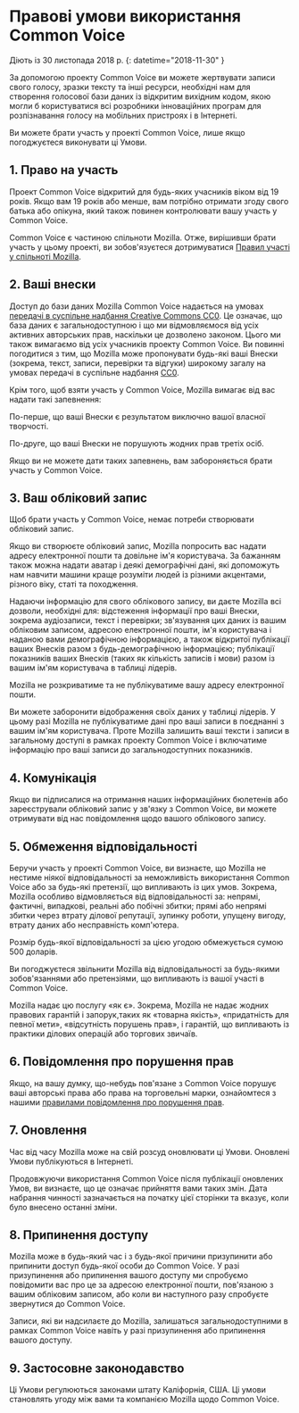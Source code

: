 # Правові умови використання Common Voice

Діють із 30 листопада 2018 р. {: datetime="2018-11-30" }

За допомогою проекту Common Voice ви можете жертвувати записи свого голосу, зразки тексту та інші ресурси, необхідні нам для створення голосової бази даних із відкритим вихідним кодом, якою могли б користуватися всі розробники інноваційних програм для розпізнавання голосу на мобільних пристроях і в Інтернеті.

Ви можете брати участь у проекті Common Voice, лише якщо погоджуєтеся виконувати ці Умови.

## 1. Право на участь
Проект Common Voice відкритий для будь-яких учасників віком від 19 років.  Якщо вам 19 років або менше, вам потрібно отримати згоду свого батька або опікуна, який також повинен контролювати вашу участь у Common Voice.

Common Voice є частиною спільноти Mozilla. Отже, вирішивши брати участь у цьому проекті, ви зобов'язуєтеся дотримуватися [Правил участі у спільноті Mozilla](https://www.mozilla.org/about/governance/policies/participation/).

## 2. Ваші внески 
Доступ до бази даних Mozilla Common Voice надається на умовах [передачі в суспільне надбання Creative Commons CC0](https://creativecommons.org/publicdomain/zero/1.0/). Це означає, що база даних є загальнодоступною і що ми відмовляємося від усіх активних авторських прав, наскільки це дозволено законом. Цього ми також вимагаємо від усіх учасників проекту Common Voice. Ви повинні погодитися з тим, що Mozilla може пропонувати будь-які ваші Внески (зокрема, текст, записи, перевірки та відгуки) широкому загалу на умовах передачі в суспільне надбання [CC0](https://creativecommons.org/publicdomain/zero/1.0/).

Крім того, щоб взяти участь у Common Voice, Mozilla вимагає від вас надати такі запевнення:

По-перше, що ваші Внески є результатом виключно вашої власної творчості.

По-друге, що ваші Внески не порушують жодних прав третіх осіб. 

Якщо ви не можете дати таких запевнень, вам забороняється брати участь у Common Voice. 

## 3. Ваш обліковий запис
Щоб брати участь у Common Voice, немає потреби створювати обліковий запис. 

Якщо ви створюєте обліковий запис, Mozilla попросить вас надати адресу електронної пошти та довільне ім'я користувача. За бажанням також можна надати аватар і деякі демографічні дані, які допоможуть нам навчити машини краще розуміти людей із різними акцентами, різного віку, статі та походження.

Надаючи інформацію для свого облікового запису, ви даєте Mozilla всі дозволи, необхідні для: 
відстеження інформації про ваші Внески, зокрема аудіозаписи, текст і перевірки; 
зв'язування цих даних із вашим обліковим записом, адресою електронної пошти, ім'я користувача і наданою вами демографічною інформацією, а також
відкритої публікації ваших Внесків разом з будь-демографічною інформацією;
публікації показників ваших Внесків (таких як кількість записів і мови) разом із вашим ім'ям користувача в таблиці лідерів.

Mozilla не розкриватиме та не публікуватиме вашу адресу електронної пошти.

Ви можете заборонити відображення своїх даних у таблиці лідерів. У цьому разі Mozilla не публікуватиме дані про ваші записи в поєднанні з вашим ім'ям користувача. Проте Mozilla залишить ваші тексти і записи в загальному доступі в рамках проекту Common Voice і включатиме інформацію про ваші записи до загальнодоступних показників.

## 4. Комунікація
Якщо ви підписалися на отримання наших інформаційних бюлетенів або зареєстрували обліковий запис у зв'язку з Common Voice, ви можете отримувати від нас повідомлення щодо вашого облікового запису. 

## 5. Обмеження відповідальності

Беручи участь у проекті Common Voice, ви визнаєте, що Mozilla не нестиме ніякої відповідальності за неможливість використання Common Voice або за будь-які претензії, що випливають із цих умов. Зокрема, Mozilla особливо відмовляється від відповідальності за:
непрямі, фактичні, випадкові, реальні або побічні збитки;
прямі або непрямі збитки через втрату ділової репутації, зупинку роботи, упущену вигоду, втрату даних або несправність комп'ютера.

Розмір будь-якої відповідальності за цією угодою обмежується сумою 500 доларів.

Ви погоджуєтеся звільнити Mozilla від відповідальності за будь-якими зобов'язаннями або претензіями, що випливають із вашої участі в Common Voice.

Mozilla надає цю послугу «як є». Зокрема, Mozilla не надає жодних правових гарантій і запорук,таких як «товарна якість», «придатність для певної мети», «відсутність порушень прав», і гарантій, що випливають із практики ділових операцій або торгових звичаїв. 

## 6. Повідомлення про порушення прав
Якщо, на вашу думку, що-небудь пов'язане з Common Voice порушує ваші авторські права або права на торговельні марки, ознайомтеся з нашими [правилами повідомлення про порушення прав](https://www.mozilla.org/about/legal/report-infringement/).

## 7. Оновлення
Час від часу Mozilla може на свій розсуд оновлювати ці Умови. Оновлені Умови публікуються в Інтернеті. 

Продовжуючи використання Common Voice після публікації оновлених Умов, ви визнаєте, що це означає прийняття вами таких змін. Дата набрання чинності зазначається на початку цієї сторінки та вказує, коли було внесено останні зміни. 

## 8. Припинення доступу
Mozilla може в будь-який час і з будь-якої причини призупинити або припинити доступ будь-якої особи до Common Voice. У разі призупинення або припинення вашого доступу ми спробуємо повідомити вас про це за адресою електронної пошти, пов'язаною з вашим обліковим записом, або коли ви наступного разу спробуєте звернутися до Common Voice. 

Записи, які ви надсилаєте до Mozilla, залишаться загальнодоступними в рамках Common Voice навіть у разі призупинення або припинення вашого доступу.

## 9. Застосовне законодавство
Ці Умови регулюються законами штату Каліфорнія, США. Ці умови становлять угоду між вами та компанією Mozilla щодо Common Voice.
